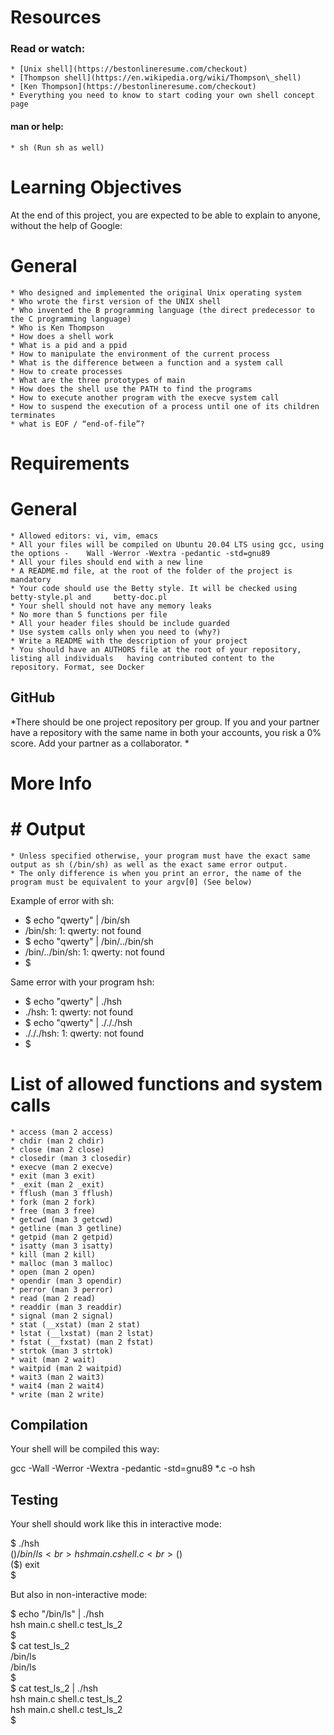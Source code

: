 # Resources
### Read or watch:

	* [Unix shell](https://bestonlineresume.com/checkout)
	* [Thompson shell](https://en.wikipedia.org/wiki/Thompson\_shell)
	* [Ken Thompson](https://bestonlineresume.com/checkout)
	* Everything you need to know to start coding your own shell concept page

#### man or help:
	* sh (Run sh as well)

# Learning Objectives
At the end of this project, you are expected to be able to explain to anyone, without the help of Google:

# General
	* Who designed and implemented the original Unix operating system
	* Who wrote the first version of the UNIX shell
	* Who invented the B programming language (the direct predecessor to the C programming language)
	* Who is Ken Thompson
	* How does a shell work
	* What is a pid and a ppid
	* How to manipulate the environment of the current process
	* What is the difference between a function and a system call
	* How to create processes
	* What are the three prototypes of main
	* How does the shell use the PATH to find the programs
	* How to execute another program with the execve system call
	* How to suspend the execution of a process until one of its children terminates
	* what is EOF / “end-of-file”?

# Requirements

# General

	* Allowed editors: vi, vim, emacs
	* All your files will be compiled on Ubuntu 20.04 LTS using gcc, using the options -	Wall -Werror -Wextra -pedantic -std=gnu89
	* All your files should end with a new line
	* A README.md file, at the root of the folder of the project is mandatory
	* Your code should use the Betty style. It will be checked using betty-style.pl and 	betty-doc.pl
	* Your shell should not have any memory leaks
 	* No more than 5 functions per file
	* All your header files should be include guarded
 	* Use system calls only when you need to (why?)
	* Write a README with the description of your project
	* You should have an AUTHORS file at the root of your repository, listing all individuals 	having contributed content to the repository. Format, see Docker

## GitHub

*There should be one project repository per group. If you and your partner have a repository with the same name in both your accounts, you risk a 0% score. Add your partner as a collaborator. *

# More Info
# # Output

	* Unless specified otherwise, your program must have the exact same output as sh (/bin/sh) as well as the exact same error output.
	* The only difference is when you print an error, the name of the program must be equivalent to your argv[0] (See below)

Example of error with sh:

* $ echo "qwerty" | /bin/sh
* /bin/sh: 1: qwerty: not found
* $ echo "qwerty" | /bin/../bin/sh
* /bin/../bin/sh: 1: qwerty: not found
* $

Same error with your program hsh:

* $ echo "qwerty" | ./hsh
* ./hsh: 1: qwerty: not found
* $ echo "qwerty" | ./././hsh
* ./././hsh: 1: qwerty: not found
* $

# List of allowed functions and system calls

	* access (man 2 access)
	* chdir (man 2 chdir)
	* close (man 2 close)
	* closedir (man 3 closedir)
	* execve (man 2 execve)
	* exit (man 3 exit)
	* _exit (man 2 _exit)
	* fflush (man 3 fflush)
	* fork (man 2 fork)
	* free (man 3 free)
	* getcwd (man 3 getcwd)
	* getline (man 3 getline)
	* getpid (man 2 getpid)
	* isatty (man 3 isatty)
	* kill (man 2 kill)
	* malloc (man 3 malloc)
	* open (man 2 open)
	* opendir (man 3 opendir)
	* perror (man 3 perror)
	* read (man 2 read)
	* readdir (man 3 readdir)
	* signal (man 2 signal)
	* stat (__xstat) (man 2 stat)
	* lstat (__lxstat) (man 2 lstat)
	* fstat (__fxstat) (man 2 fstat)
	* strtok (man 3 strtok)
	* wait (man 2 wait)
	* waitpid (man 2 waitpid)
	* wait3 (man 2 wait3)
	* wait4 (man 2 wait4)
	* write (man 2 write)
## Compilation

Your shell will be compiled this way:

gcc -Wall -Werror -Wextra -pedantic -std=gnu89 *.c -o hsh

## Testing

Your shell should work like this in interactive mode:

$ ./hsh<br>
($) /bin/ls<br>
hsh main.c shell.c<br>
($)<br>
($) exit<br>
$<br>

But also in non-interactive mode:

$ echo "/bin/ls" | ./hsh<br>
hsh main.c shell.c test\_ls\_2<br>
$<br>
$ cat test\_ls\_2<br>
/bin/ls<br>
/bin/ls<br>
$<br>
$ cat test\_ls\_2 | ./hsh<br>
hsh main.c shell.c test\_ls\_2<br>
hsh main.c shell.c test\_ls\_2<br>
$<br>
